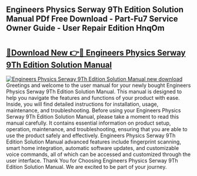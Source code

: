 ## Engineers Physics Serway 9Th Edition Solution Manual PDf Free Download - Part-Fu7 Service Owner Guide - User Repair Edition HnqOm

# <h2><a href="http://bc4837.oget.top/?id=Engineers+Physics+Serway+9Th+Edition+Solution+Manual">🔗Download New 👉🔴 Engineers Physics Serway 9Th Edition Solution Manual</a></h2>

[![Engineers Physics Serway 9Th Edition Solution Manual new download](https://i.imgur.com/5g1atiW.png)](http://bc4837.oget.top/?id=Engineers+Physics+Serway+9Th+Edition+Solution+Manual)
Greetings and welcome to the user manual for your newly bought Engineers Physics Serway 9Th Edition Solution Manual. This manual is designed to help you navigate the features and functions of your product with ease. Inside, you will find detailed instructions for installation, usage, maintenance, and troubleshooting. Before using your Engineers Physics Serway 9Th Edition Solution Manual, please take a moment to read this manual carefully. It contains essential information on product setup, operation, maintenance, and troubleshooting, ensuring that you are able to use the product safely and effectively. Engineers Physics Serway 9Th Edition Solution Manual advanced features include fingerprint scanning, smart home integration, automatic software updates, and customizable voice commands, all of which can be accessed and customized through the user interface. Thank You for Choosing Engineers Physics Serway 9Th Edition Solution Manual. We are excited to be part of your journey.
